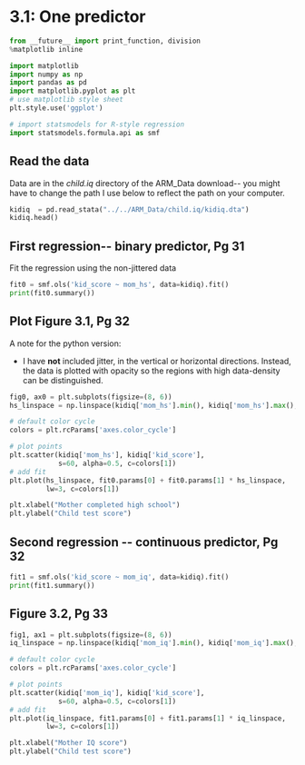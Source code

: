 # 3.1: One predictor

```python
from __future__ import print_function, division
%matplotlib inline

import matplotlib
import numpy as np
import pandas as pd
import matplotlib.pyplot as plt
# use matplotlib style sheet
plt.style.use('ggplot')

# import statsmodels for R-style regression
import statsmodels.formula.api as smf
```

## Read the data

Data are in the *child.iq* directory of the ARM_Data download-- you might have
to change the path I use below to reflect the path on your computer.

```python
kidiq  = pd.read_stata("../../ARM_Data/child.iq/kidiq.dta")
kidiq.head()
```

## First regression-- binary predictor, Pg 31

Fit the regression using the non-jittered data

```python
fit0 = smf.ols('kid_score ~ mom_hs', data=kidiq).fit()
print(fit0.summary())
```

## Plot Figure 3.1, Pg 32

A note for the python version:

* I have **not** included jitter, in the vertical or horizontal directions.
  Instead, the data is plotted with opacity so the regions with high
  data-density can be distinguished.

```python
fig0, ax0 = plt.subplots(figsize=(8, 6))
hs_linspace = np.linspace(kidiq['mom_hs'].min(), kidiq['mom_hs'].max(), 50)

# default color cycle
colors = plt.rcParams['axes.color_cycle']

# plot points
plt.scatter(kidiq['mom_hs'], kidiq['kid_score'],
            s=60, alpha=0.5, c=colors[1])
# add fit
plt.plot(hs_linspace, fit0.params[0] + fit0.params[1] * hs_linspace,
         lw=3, c=colors[1])

plt.xlabel("Mother completed high school")
plt.ylabel("Child test score")
```

## Second regression -- continuous predictor, Pg 32

```python
fit1 = smf.ols('kid_score ~ mom_iq', data=kidiq).fit()
print(fit1.summary())
```

## Figure 3.2, Pg 33

```python
fig1, ax1 = plt.subplots(figsize=(8, 6))
iq_linspace = np.linspace(kidiq['mom_iq'].min(), kidiq['mom_iq'].max(), 50)

# default color cycle
colors = plt.rcParams['axes.color_cycle']

# plot points
plt.scatter(kidiq['mom_iq'], kidiq['kid_score'],
            s=60, alpha=0.5, c=colors[1])
# add fit
plt.plot(iq_linspace, fit1.params[0] + fit1.params[1] * iq_linspace,
         lw=3, c=colors[1])

plt.xlabel("Mother IQ score")
plt.ylabel("Child test score")
```
